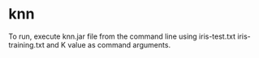 # knn

To run, execute knn.jar file from the command line using iris-test.txt iris-training.txt and K value as command arguments.